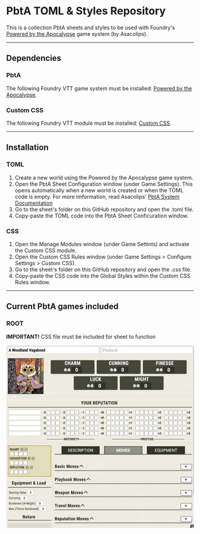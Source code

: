 # PbtA TOML & Styles Repository

This is a collection PbtA sheets and styles to be used with Foundry's [Powered by the Apocalypse](https://gitlab.com/asacolips-projects/foundry-mods/pbta) game system (by Asacolips).

---

## Dependencies

### PbtA

The following Foundry VTT game system must be installed: [Powered by the Apocalypse](https://foundryvtt.com/packages/pbta).

### Custom CSS

The following Foundry VTT module must be installed: [Custom CSS](https://foundryvtt.com/packages/custom-css).

---

## Installation

### TOML

1. Create a new world using the Powered by the Apocalypse game system.
2. Open the PbtA Sheet Configuration window (under Game Settings). This opens automatically when a new world is created or when the TOML code is empty. For more imformation, read Asacolips' [PbtA System Documentation](https://asacolips.gitbook.io/pbta-system/)
3.  Go to the sheet's folder on this GitHub repository and open the .toml file.
4. Copy-paste the TOML code into the PbtA Sheet Conficuration window.

### CSS

1. Open the Manage Modules window (under Game Settints) and activate the Custom CSS module.
2. Open the Custom CSS Rules window (under Game Settings > Configure Settings > Custom CSS).
3.  Go to the sheet's folder on this GitHub repository and open the .css file.
4. Copy-paste the CSS code into the Global Styles within the Custom CSS Rules window.

---

## Current PbtA games included

### ROOT

**IMPORTANT!** CSS file must be included for sheet to function

![alt text](https://raw.githubusercontent.com/gonzaPaEst/pbta-toml-repo/main/root/root-actor-sheet.webp "Root actor sheet")
